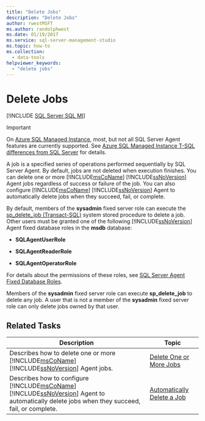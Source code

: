 ```yaml
---
title: "Delete Jobs"
description: "Delete Jobs"
author: rwestMSFT
ms.author: randolphwest
ms.date: 01/19/2017
ms.service: sql-server-management-studio
ms.topic: how-to
ms.collection:
  - data-tools
helpviewer_keywords:
  - "delete jobs"
---
```

# Delete Jobs
[!INCLUDE [SQL Server SQL MI](../includes/applies-to-version/sql-asdbmi.md)]

> [!IMPORTANT]  
> On [Azure SQL Managed Instance](/azure/sql-database/sql-database-managed-instance), most, but not all SQL Server Agent features are currently supported. See [Azure SQL Managed Instance T-SQL differences from SQL Server](/azure/sql-database/sql-database-managed-instance-transact-sql-information#sql-server-agent) for details.

A job is a specified series of operations performed sequentially by SQL Server Agent. By default, jobs are not deleted when execution finishes. You can delete one or more [!INCLUDE[msCoName](../includes/msconame-md.md)] [!INCLUDE[ssNoVersion](../includes/ssnoversion-md.md)] Agent jobs regardless of success or failure of the job. You can also configure [!INCLUDE[msCoName](../includes/msconame-md.md)] [!INCLUDE[ssNoVersion](../includes/ssnoversion-md.md)] Agent to automatically delete jobs when they succeed, fail, or complete.  
  
By default, members of the **sysadmin** fixed server role can execute the [sp_delete_job (Transact-SQL)](/sql/relational-databases/system-stored-procedures/sp-delete-job-transact-sql) system stored procedure to delete a job. Other users must be granted one of the following [!INCLUDE[ssNoVersion](../includes/ssnoversion-md.md)] Agent fixed database roles in the **msdb** database:  
  
-   **SQLAgentUserRole**  
  
-   **SQLAgentReaderRole**  
  
-   **SQLAgentOperatorRole**  
  
For details about the permissions of these roles, see [SQL Server Agent Fixed Database Roles](sql-server-agent-fixed-database-roles.md).  
  
Members of the **sysadmin** fixed server role can execute **sp_delete_job** to delete any job. A user that is not a member of the **sysadmin** fixed server role can only delete jobs owned by that user.  
  
## Related Tasks  
  
|Description|Topic|  
|-|-|   
|Describes how to delete one or more [!INCLUDE[msCoName](../includes/msconame-md.md)] [!INCLUDE[ssNoVersion](../includes/ssnoversion-md.md)] Agent jobs.|[Delete One or More Jobs](delete-one-or-more-jobs.md)|  
|Describes how to configure [!INCLUDE[msCoName](../includes/msconame-md.md)] [!INCLUDE[ssNoVersion](../includes/ssnoversion-md.md)] Agent to automatically delete jobs when they succeed, fail, or complete.|[Automatically Delete a Job](automatically-delete-a-job.md)|  
